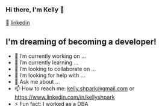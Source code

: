 ### Hi there, I'm Kelly 👋

👔 [linkedin][linkedin]

## I'm dreaming of becoming a developer!

- 🔭 I’m currently working on ... 
- 🌱 I’m currently learning ...
- 👯 I’m looking to collaborate on ...
- 🤔 I’m looking for help with ...
- 💬 Ask me about ...
- 📫 How to reach me: kelly.shpark@gmail.com or https://www.linkedin.com/in/kellyshpark
- ⚡ Fun fact: I worked as a DBA 



[linkedin]: https://www.linkedin.com/in/kellyshpark
